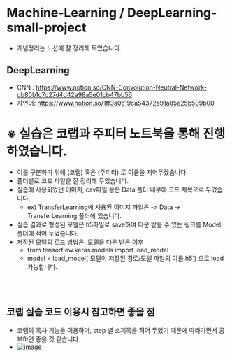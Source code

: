 # Machine-Learning / DeepLearning-small-project
- 개념정리는 노션에 잘 정리해 두었습니다.

## DeepLearning
- CNN : https://www.notion.so/CNN-Convolution-Neutral-Network-db80b1c7d27d4d42a98a5e01cb47bb56
- 자연어: https://www.notion.so/1ff3a0c19ca54372a91a85e25b509b00



# ※ 실습은 코랩과 주피터 노트북을 통해 진행하였습니다. 
- 이를 구분하기 위해 (코랩) 혹은 (주피터) 로 이름을 지어두겠습니다.
- 폴더별로 코드 파일을 잘 정리해 두었습니다.
- 실습에 사용되었던 이미지, csv파일 등은 Data 폴더 내부에 코드 제목으로 두었습니다.
  - ex) TransferLearning에 사용된 이미지 파일은 -> Data -> TransferLearning 폴더에 있습니다.
- 실습 결과로 형성된 모델은 h5파일로 save하여 다운 받을 수 있는 링크를 Model 폴더에 적어 두었습니다.
- 저장된 모델의 로드 방법은, 모델을 다운 받은 이후
    - from tensorflow.keras.models import load_model
    - model = load_model('모델이 저장된 경로/모델 파일의 이름.h5') 으로 load 가능합니다. <br>
<br>
<br>



## 코랩 실습 코드 이용시 참고하면 좋을 점
- 코랩의 목차 기능을 이용하며, step 별 소제목을 적어 두었기 때문에 따라가면서 공부하면 좋을 것 같습니다.
- ![image](https://github.com/thumbs-js/DeepLearning-small-project/assets/127809974/a87a6b0a-a942-4f3c-b3de-f938c426b337)


